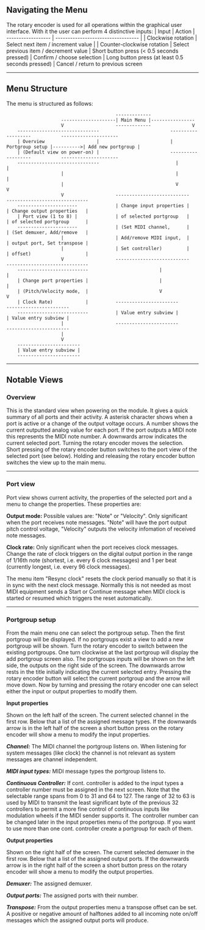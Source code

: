 

## Navigating the Menu
The rotary encoder is used for all operations within the graphical user interface. With it the user can perform 4 distinctive inputs:
| Input              | Action
| ------------------ | ---------------------------------- |
| Clockwise rotation | Select next item / increment value |
| Counter-clockwise rotation | Select previous item / decrement value
| Short button press (< 0.5 seconds pressed) | Confirm / choose selection
| Long button press (at least 0.5 seconds pressed) | Cancel / return to previous screen

----
## Menu Structure
The menu is structured as follows:
```
                                        -------------
                    --------------------| Main Menu |----------------
                    V                   -------------               V
    ------------------------------                          -------------------           ---------------------
    | Overview                   |                          | Portgroup setup |---------->| Add new portgroup |
    | (Default view on power-on) |                          -------------------           ---------------------
    ------------------------------                            |             |
                    |                                         |             |
                    |                                         V             V
                    V                   ---------------------------     ------------------------------
    ----------------------              | Change input properties |     | Change output properties   |
    | Port view (1 to 8) |              | of selected portgroup   |     | of selected portgroup      |
    ----------------------              | (Set MIDI channel,      |     | (Set demuxer, Add/remove   |
                    |                   | Add/remove MIDI input,  |     | output port, Set transpose |
                    |                   | Set controller)         |     | offset)                    |
                    V                   ---------------------------     ------------------------------
    --------------------------                          |                     |
    | Change port properties |                          |                     |
    | (Pitch/Velocity mode,  |                          V                     V
    | Clock Rate)            |          -----------------------         -----------------------
    --------------------------          | Value entry subview |         | Value entry subview |
                    |                   -----------------------         -----------------------
                    |
                    V
    -----------------------
    | Value entry subview |
    -----------------------
```

----
## Notable Views

### Overview
This is the standard view when powering on the module. It gives a quick summary of all ports and their activity. A asterisk character shows when a port is active or a change of the output voltage occurs. A number shows the current outputted analog value for each port. If the port outputs a MIDI note this represents the MIDI note number. A downwards arrow indicates the current selected port. Turning the rotary encoder moves the selection. Short pressing of the rotary encoder button switches to the port view of the selected port (see below). Holding and releasing the rotary encoder button switches the view up to the main menu.

----
### Port view
Port view shows current activity, the properties of the selected port and a menu to change the properties. These properties are:

**Output mode:**
Possible values are: "Note" or "Velocity".
Only significant when the port receives note messages. "Note" will have the port output pitch control voltage, "Velocity" outputs the velocity infomation of received note messages.

**Clock rate:**
Only significant when the port receives clock messages. Change the rate of clock triggers on the digital output portion in the range of 1/16th note (shortest, i.e. every 6 clock messages) and 1 per beat (currently longest, i.e. every 96 clock messages).

The menu item "Resync clock" resets the clock period manually so that it is in sync with the next clock message. Normally this is not needed as most MIDI equipment sends a Start or Continue message when MIDI clock is started or resumed which triggers the reset automatically.

----
### Portgroup setup
From the main menu one can select the portgroup setup. Then the first portgroup will be displayed. If no portgroups exist a view to add a new portgroup will be shown. Turn the rotary encoder to switch between the existing portgroups. One turn clockwise at the last portgroup will display the add portgroup screen also. The portgroups inputs will be shown on the left side, the outputs on the right side of the screen. The downwards arrow rests in the title initially indicating the current selected entry. Pressing the rotary encoder button will select the current portgroup and the arrow will move down. Now by turning and pressing the rotary encoder one can select either the input or output properties to modify them.

**Input properties**

Shown on the left half of the screen. The current selected channel in the first row. Below that a list of the assigned message types.
If the downwards arrow is in the left half of the screen a short button press on the rotary encoder will show a menu to modify the input properties.

***Channel:***
The MIDI channel the portgroup listens on. When listening for system messages (like clock) the channel is not relevant as system messages are channel independent.

***MIDI input types:***
MIDI message types the portgroup listens to.

***Continuous Controller:***
If cont. controller is added to the input types a controller number must be assigned in the next screen. Note that the selectable range spans from 0 to 31 and 64 to 127. The range of 32 to 63 is used by MIDI to transmit the least significant byte of the previous 32 controllers to permit a more fine control of continuous inputs like modulation wheels if the MIDI sender supports it.
The controller number can be changed later in the input properties menu of the portgroup.
If you want to use more than one cont. controller create a portgroup for each of them.

**Output properties**

Shown on the right half of the screen. The current selected demuxer in the first row. Below that a list of the assigned output ports.
If the downwards arrow is in the right half of the screen a short button press on the rotary encoder will show a menu to modify the output properties.

***Demuxer:***
The assigned demuxer.

***Output ports:***
The assigned ports with their number.

***Transpose:***
From the output properties menu a transpose offset can be set. A positive or negative amount of halftones added to all incoming note on/off messages which the assigned output ports will produce.